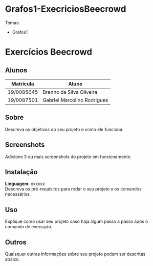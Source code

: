 # Grafos1-ExecriciosBeecrowd

Temas:
 - Grafos1
 
# Exercícios Beecrowd

## Alunos
|Matrícula | Aluno |
| -- | -- |
| 19/0085045  |  Brenno da Silva Oliveira |
| 19/0087501  |  Gabriel Marcolino Rodrigues |

## Sobre 
Descreva os objetivos do seu projeto e como ele funciona. 

## Screenshots
Adicione 3 ou mais screenshots do projeto em funcionamento.

## Instalação 
**Linguagem**: xxxxxx<br>
Descreva os pré-requisitos para rodar o seu projeto e os comandos necessários.

## Uso 
Explique como usar seu projeto caso haja algum passo a passo após o comando de execução.

## Outros 
Quaisquer outras informações sobre seu projeto podem ser descritas abaixo.



